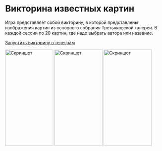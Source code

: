 # Викторина известных картин

Игра представляет собой викторину, в которой представлены изображения картин из основного собрания Третьяковской галереи.
В каждой сессии по 20 картин, где надо выбрать автора или название.

<a href="https://t.me/GavarentPictureQuizBot/picturequiz">Запустить викторину в телеграм</a>

<div>
<img src="https://play-lh.googleusercontent.com/fmD_2s80QDD1-slWh9LFs8SPRNFHDSlNbWr3-fhpmqNr4-e8eFBjbhe13ZnKhKekPbs=w720-h310-rw" srcset="https://play-lh.googleusercontent.com/fmD_2s80QDD1-slWh9LFs8SPRNFHDSlNbWr3-fhpmqNr4-e8eFBjbhe13ZnKhKekPbs=w1440-h620-rw 2x" class="T75of DYfLw" aria-hidden="true" width="155" height="310" alt="Скриншот" itemprop="image" data-atf="true" data-iml="46447.5">

<img src="https://play-lh.googleusercontent.com/n0V17pU6sphmoshNAHJ1QFL0pUBeC6TX2f55XZsLDLPHN01jWDEK6F7ht2FrOTWjqaBm=w720-h310-rw" srcset="https://play-lh.googleusercontent.com/n0V17pU6sphmoshNAHJ1QFL0pUBeC6TX2f55XZsLDLPHN01jWDEK6F7ht2FrOTWjqaBm=w1440-h620-rw 2x" class="T75of DYfLw" aria-hidden="true" width="155" height="310" alt="Скриншот" itemprop="image" data-atf="true" data-iml="46316.5">

<img data-ils="3" jsaction="rcuQ6b:trigger.M8vzZb;" src="https://play-lh.googleusercontent.com/owBJYHJWvbk-GVezftlhghW05jA-z_jdUKwxqUlUX83l27kkcxfzLhIUznsIHKM9Qvc=w720-h310-rw" class="T75of DYfLw" aria-hidden="true" width="155" height="310" alt="Скриншот" itemprop="image" srcset="https://play-lh.googleusercontent.com/owBJYHJWvbk-GVezftlhghW05jA-z_jdUKwxqUlUX83l27kkcxfzLhIUznsIHKM9Qvc=w1440-h620-rw 2x">
  </div>
